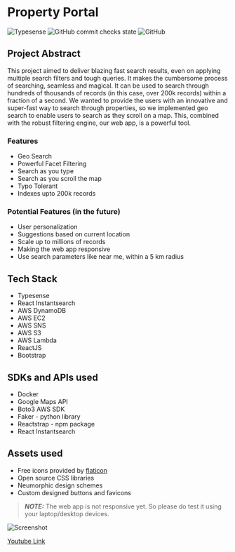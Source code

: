 # Property Portal

![Typesense](https://img.shields.io/badge/poweredby-typesense-blue)
![GitHub commit checks state](https://img.shields.io/github/checks-status/HarisaranG/property-portal-hackathon/eeb786091b3a4f8ca19b38f4f218dacb28d070d3?logoColor=green)
![GitHub](https://img.shields.io/github/license/HarisaranG/property-portal-hackathon?logoColor=orange)


## Project Abstract

This project aimed to deliver blazing fast search results, even on applying multiple search filters and tough queries. It makes the cumbersome process of searching, seamless and magical. It can be used to search through hundreds of thousands of records (in this case, over 200k records) within a fraction of a second. We wanted to provide the users with an innovative and super-fast way to search through properties, so we implemented geo search to enable users to search as they scroll on a map. This, combined with the robust filtering engine, our web app, is a powerful tool.

### Features

- Geo Search
- Powerful Facet Filtering
- Search as you type
- Search as you scroll the map
- Typo Tolerant
- Indexes upto 200k records

### Potential Features (in the future)

- User personalization
- Suggestions based on current location
- Scale up to millions of records
- Making the web app responsive
- Use search parameters like near me, within a 5 km radius

## Tech Stack

- Typesense
- React Instantsearch
- AWS DynamoDB
- AWS EC2
- AWS SNS
- AWS S3
- AWS Lambda
- ReactJS
- Bootstrap 

## SDKs and APIs used

- Docker
- Google Maps API
- Boto3 AWS SDK
- Faker - python library
- Reactstrap - npm package
- React Instantsearch

## Assets used

- Free icons provided by [flaticon](https://www.flaticon.com)
- Open source CSS libraries
- Neumorphic design schemes
- Custom designed buttons and favicons

> **_NOTE:_** The web app is not responsive yet. So please do test it using your laptop/desktop devices.

![Screenshot](https://propertyportal.s3.ap-south-1.amazonaws.com/images/property-portal1.png)

[Youtube Link](https://www.youtube.com/watch?v=hPc1W4SeKMA)
